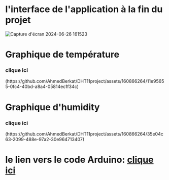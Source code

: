 <h1>l'interface de l'application   à la fin du projet </h1>

![Capture d'écran 2024-06-26 161523](https://github.com/AhmedBerkat/DHT11project/assets/160866264/add2aac4-1fd0-4308-a46d-a628f24c61f6)

<h1>Graphique de température </h1>
<h3>clique ici</h3>
(https://github.com/AhmedBerkat/DHT11project/assets/160866264/11e95655-0fc4-40bd-a8a4-05814ec1f34c)
<h1>Graphique d'humidity </h1>
<h3>clique ici</h3>
(https://github.com/AhmedBerkat/DHT11project/assets/160866264/35e04c63-2099-488e-97a2-30e964713407)
<br> 
<h1>  le lien vers le code Arduino: <a href="https://github.com/AhmedBerkat/arduino-coed" >clique ici </a> </h1>

